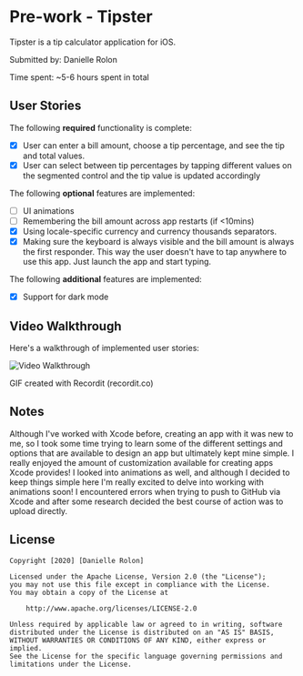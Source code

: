 # Pre-work - Tipster

Tipster is a tip calculator application for iOS.

Submitted by: Danielle Rolon

Time spent: ~5-6 hours spent in total

## User Stories

The following **required** functionality is complete:

* [X] User can enter a bill amount, choose a tip percentage, and see the tip and total values.
* [X] User can select between tip percentages by tapping different values on the segmented control and the tip value is updated accordingly

The following **optional** features are implemented:

* [ ] UI animations
* [ ] Remembering the bill amount across app restarts (if <10mins)
* [X] Using locale-specific currency and currency thousands separators.
* [X] Making sure the keyboard is always visible and the bill amount is always the first responder. This way the user doesn't have to tap anywhere to use this app. Just launch the app and start typing.

The following **additional** features are implemented:

- [X] Support for dark mode

## Video Walkthrough

Here's a walkthrough of implemented user stories:

<img src='http://g.recordit.co/pkXWBevYJM.gif' width='' alt='Video Walkthrough' />

GIF created with Recordit (recordit.co)

## Notes

Although I've worked with Xcode before, creating an app with it was new to me, so I took some time trying to learn some of the different settings and options that are available to design an app but ultimately kept mine simple.
I really enjoyed the amount of customization available for creating apps Xcode provides! I looked into animations as well, and although I decided to keep things simple here I'm really excited to delve into working with animations soon!
I encountered errors when trying to push to GitHub via Xcode and after some research decided the best course of action was to upload directly.

## License

    Copyright [2020] [Danielle Rolon]

    Licensed under the Apache License, Version 2.0 (the "License");
    you may not use this file except in compliance with the License.
    You may obtain a copy of the License at

        http://www.apache.org/licenses/LICENSE-2.0

    Unless required by applicable law or agreed to in writing, software
    distributed under the License is distributed on an "AS IS" BASIS,
    WITHOUT WARRANTIES OR CONDITIONS OF ANY KIND, either express or implied.
    See the License for the specific language governing permissions and
    limitations under the License.
